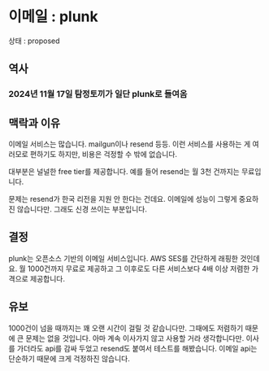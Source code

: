# 이메일 : plunk

상태 : proposed

## 역사

### 2024년 11월 17일 탐정토끼가 일단 plunk로 들여옴

## 맥락과 이유

이메일 서비스는 많습니다. mailgun이나 resend 등등. 이런 서비스를 사용하는 게 여러모로 편하기도 하지만, 비용은 걱정할 수 밖에 없습니다.

대부분은 널널한 free tier를 제공합니다. 예를 들어 resend는 월 3천 건까지는 무료입니다.

문제는 resend가 한국 리전을 지원 안 한다는 건데요. 이메일에 성능이 그렇게 중요하진 않습니다만. 그래도 신경 쓰이는 부분입니다.

## 결정

plunk는 오픈소스 기반의 이메일 서비스입니다. AWS SES를 간단하게 래핑한 것인데요. 월 1000건까지 무료로 제공하고 그 이후로도 다른 서비스보다 4배 이상 저렴한 가격으로 제공합니다.

## 유보

1000건이 넘을 때까지는 꽤 오랜 시간이 걸릴 것 같습니다만. 그때에도 저렴하기 때문에 큰 문제는 없을 것입니다. 아마 계속 이사가지 않고 사용할 거라 생각합니다만. 이사를 가더라도 api를 감싸 두었고 resend도 붙여서 테스트를 해봤습니다. 이메일 api는 단순하기 때문에 크게 걱정하진 않습니다.